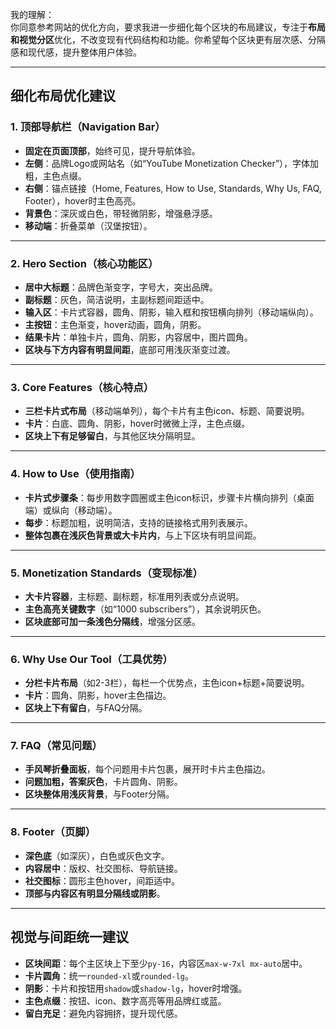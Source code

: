 我的理解：  
你同意参考网站的优化方向，要求我进一步细化每个区块的布局建议，专注于**布局和视觉分区**优化，不改变现有代码结构和功能。你希望每个区块更有层次感、分隔感和现代感，提升整体用户体验。

---

## 细化布局优化建议

### 1. 顶部导航栏（Navigation Bar）
- **固定在页面顶部**，始终可见，提升导航体验。
- **左侧**：品牌Logo或网站名（如“YouTube Monetization Checker”），字体加粗，主色点缀。
- **右侧**：锚点链接（Home, Features, How to Use, Standards, Why Us, FAQ, Footer），hover时主色高亮。
- **背景色**：深灰或白色，带轻微阴影，增强悬浮感。
- **移动端**：折叠菜单（汉堡按钮）。

---

### 2. Hero Section（核心功能区）
- **居中大标题**：品牌色渐变字，字号大，突出品牌。
- **副标题**：灰色，简洁说明，主副标题间距适中。
- **输入区**：卡片式容器，圆角、阴影，输入框和按钮横向排列（移动端纵向）。
- **主按钮**：主色渐变，hover动画，圆角，阴影。
- **结果卡片**：单独卡片，圆角、阴影，内容居中，图片圆角。
- **区块与下方内容有明显间距**，底部可用浅灰渐变过渡。

---

### 3. Core Features（核心特点）
- **三栏卡片式布局**（移动端单列），每个卡片有主色icon、标题、简要说明。
- **卡片**：白底、圆角、阴影，hover时微微上浮，主色点缀。
- **区块上下有足够留白**，与其他区块分隔明显。

---

### 4. How to Use（使用指南）
- **卡片式步骤条**：每步用数字圆圈或主色icon标识，步骤卡片横向排列（桌面端）或纵向（移动端）。
- **每步**：标题加粗，说明简洁，支持的链接格式用列表展示。
- **整体包裹在浅灰色背景或大卡片内**，与上下区块有明显间距。

---

### 5. Monetization Standards（变现标准）
- **大卡片容器**，主标题、副标题，标准用列表或分点说明。
- **主色高亮关键数字**（如“1000 subscribers”），其余说明灰色。
- **区块底部可加一条浅色分隔线**，增强分区感。

---

### 6. Why Use Our Tool（工具优势）
- **分栏卡片布局**（如2-3栏），每栏一个优势点，主色icon+标题+简要说明。
- **卡片**：圆角、阴影，hover主色描边。
- **区块上下有留白**，与FAQ分隔。

---

### 7. FAQ（常见问题）
- **手风琴折叠面板**，每个问题用卡片包裹，展开时卡片主色描边。
- **问题加粗，答案灰色**，卡片圆角、阴影。
- **区块整体用浅灰背景**，与Footer分隔。

---

### 8. Footer（页脚）
- **深色底**（如深灰），白色或灰色文字。
- **内容居中**：版权、社交图标、导航链接。
- **社交图标**：圆形主色hover，间距适中。
- **顶部与内容区有明显分隔线或阴影**。

---

## 视觉与间距统一建议
- **区块间距**：每个主区块上下至少`py-16`，内容区`max-w-7xl mx-auto`居中。
- **卡片圆角**：统一`rounded-xl`或`rounded-lg`。
- **阴影**：卡片和按钮用`shadow`或`shadow-lg`，hover时增强。
- **主色点缀**：按钮、icon、数字高亮等用品牌红或蓝。
- **留白充足**：避免内容拥挤，提升现代感。

